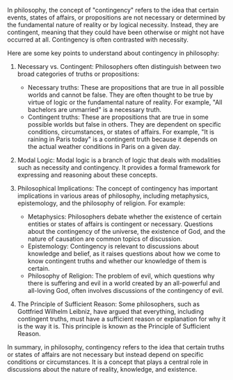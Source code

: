 In philosophy, the concept of "contingency" refers to the idea that certain events, states of affairs, or propositions are not necessary or determined by the fundamental nature of reality or by logical necessity. Instead, they are contingent, meaning that they could have been otherwise or might not have occurred at all. Contingency is often contrasted with necessity.

Here are some key points to understand about contingency in philosophy:

1. Necessary vs. Contingent: Philosophers often distinguish between two broad categories of truths or propositions:
   - Necessary truths: These are propositions that are true in all possible worlds and cannot be false. They are often thought to be true by virtue of logic or the fundamental nature of reality. For example, "All bachelors are unmarried" is a necessary truth.
   - Contingent truths: These are propositions that are true in some possible worlds but false in others. They are dependent on specific conditions, circumstances, or states of affairs. For example, "It is raining in Paris today" is a contingent truth because it depends on the actual weather conditions in Paris on a given day.

2. Modal Logic: Modal logic is a branch of logic that deals with modalities such as necessity and contingency. It provides a formal framework for expressing and reasoning about these concepts.

3. Philosophical Implications: The concept of contingency has important implications in various areas of philosophy, including metaphysics, epistemology, and the philosophy of religion. For example:
   - Metaphysics: Philosophers debate whether the existence of certain entities or states of affairs is contingent or necessary. Questions about the contingency of the universe, the existence of God, and the nature of causation are common topics of discussion.
   - Epistemology: Contingency is relevant to discussions about knowledge and belief, as it raises questions about how we come to know contingent truths and whether our knowledge of them is certain.
   - Philosophy of Religion: The problem of evil, which questions why there is suffering and evil in a world created by an all-powerful and all-loving God, often involves discussions of the contingency of evil.

4. The Principle of Sufficient Reason: Some philosophers, such as Gottfried Wilhelm Leibniz, have argued that everything, including contingent truths, must have a sufficient reason or explanation for why it is the way it is. This principle is known as the Principle of Sufficient Reason.

In summary, in philosophy, contingency refers to the idea that certain truths or states of affairs are not necessary but instead depend on specific conditions or circumstances. It is a concept that plays a central role in discussions about the nature of reality, knowledge, and existence.